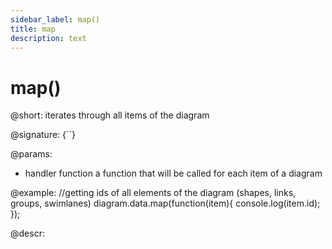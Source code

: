 ```yaml
---
sidebar_label: map()
title: map
description: text
---
```


# map()

@short: iterates through all items of the diagram

@signature: {``}

@params:
- handler			function		a function that will be called for each item of a diagram

@example:
//getting ids of all elements of the diagram (shapes, links, groups, swimlanes)
diagram.data.map(function(item){
    console.log(item.id);
});


@descr: